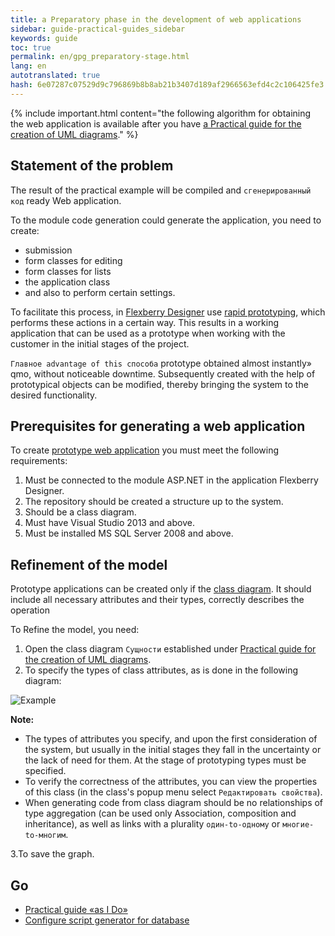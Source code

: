 ```yaml
---
title: a Preparatory phase in the development of web applications
sidebar: guide-practical-guides_sidebar
keywords: guide
toc: true
permalink: en/gpg_preparatory-stage.html
lang: en
autotranslated: true
hash: 6e07287c07529d9c796869b8b8ab21b3407d189af2966563efd4c2c106425fe3
---
```


{% include important.html content="the following algorithm for obtaining the web application is available after you have [a Practical guide for the creation of UML diagrams](gpg_practical-guides-uml.html)." %}

## Statement of the problem

The result of the practical example will be compiled and `сгенерированный код` ready Web application.

To the module code generation could generate the application, you need to create:

* submission
* form classes for editing
* form classes for lists
* the application class
* and also to perform certain settings.

To facilitate this process, in [Flexberry Designer](fd_flexberry-designer.html) use [rapid prototyping](fd_using-quick-prototyping.html), which performs these actions in a certain way. This results in a working application that can be used as a prototype when working with the customer in the initial stages of the project.

`Главное advantage of this способа` prototype obtained almost instantly» qmo, without noticeable downtime. Subsequently created with the help of prototypical objects can be modified, thereby bringing the system to the desired functionality.

## Prerequisites for generating a web application

To create [prototype web application](fd_prototype-creation.html) you must meet the following requirements:

1. Must be connected to the module ASP.NET in the application Flexberry Designer.
2. The repository should be created a structure up to the system.
3. Should be a class diagram.
4. Must have Visual Studio 2013 and above.
5. Must be installed MS SQL Server 2008 and above.

## Refinement of the model

Prototype applications can be created only if the [class diagram](fd_class-diagram.html). It should include all necessary attributes and their types, correctly describes the operation

To Refine the model, you need:

1. Open the class diagram `Сущности` established under [Practical guide for the creation of UML diagrams](gpg_practical-guides-uml.html).
2. To specify the types of class attributes, as is done in the following diagram:

![Example](/images/pages/guides/flexberry-aspnet/refined-ckass-diagram.png)

__Note:__

* The types of attributes you specify, and upon the first consideration of the system, but usually in the initial stages they fall in the uncertainty or the lack of need for them. At the stage of prototyping types must be specified.
* To verify the correctness of the attributes, you can view the properties of this class (in the class's popup menu select `Редактировать свойства`).
* When generating code from class diagram should be no relationships of type aggregation (can be used only Association, composition and inheritance), as well as links with a plurality `один-to-одному` or `многие-to-многим`.

3.To save the graph.

## Go

* [Practical guide «as I Do»](gpg_landing-page.html) <i class="fa fa-arrow-up" aria-hidden="true"></i>
* [Configure script generator for database](gpg_configuring-script-generator-db.html) <i class="fa fa-arrow-right" aria-hidden="true"></i>



